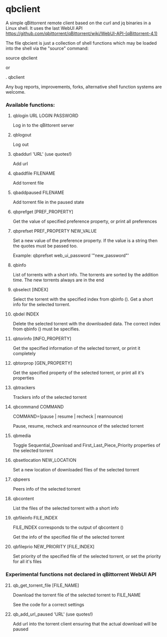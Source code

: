 # qbclient
A simple qBittorrent remote client based on the curl and jq binaries in a Linux shell. It uses the last WebUI API https://github.com/qbittorrent/qBittorrent/wiki/WebUI-API-(qBittorrent-4.1)

The file qbcient is just a collection of shell functions which may be loaded into the shell via  the "source" command:

source qbclient

or 

. qbclient

Any bug reports, improvements, forks, alternative shell function systems are welcome.

### Available functions:

1. qblogin URL LOGIN PASSWORD

    Log in to the qBittorent server
2. qblogout 
    
    Log out
3. qbaddurl 'URL' (use quotes!)
    
    Add url
4. qbaddfile FILENAME
    
    Add torrent file
5. qbaddpaused FILENAME
    
    Add torrent file in the paused state
6. qbprefget [PREF_PROPERTY]
    
    Get the value of specified preference property, or print all preferences
7. qbprefset PREF_PROPERTY NEW_VALUE
    
    Set a new value of the preference property. If the value is a string then the quotes must be passed too. 
    
    Example: qbprefset web_ui_password '"new_password"'
8. qbinfo 
    
    List of torrents with a short info. The torrents are sorted by the addition time. The new torrents always are in the end 
9. qbselect [INDEX]
    
    Select the torrent with the specified index from qbinfo (). Get a short info for the selected torrent. 
10. qbdel INDEX
    
    Delete the selected torrent with the downloaded data. The correct index from qbinfo () must be specifies.
11. qbtorinfo [INFO_PROPERTY]
    
    Get the specified information of the selected torrent, or print it completely
12. qbtorprop [GEN_PROPERTY]
    
    Get the specified property of the selected torrent, or print all it's properties 
13. qbtrackers
    
    Trackers info of the selected torrent
14. qbcommand COMMAND  
    
    COMMAND=(pause | resume | recheck | reannounce)
    
    Pause, resume, recheck and reannounce of the selected torrent
15. qbmedia
    
    Toggle Sequential_Download and First_Last_Piece_Priority properties of the selected torrent
16. qbsetlocation NEW_LOCATION
    
    Set a new location of downloaded files of the selected torrent
17. qbpeers
    
    Peers info of the selected torrent
18. qbcontent
    
    List the files of the selected torrent with a short info
19. qbfileinfo FILE_INDEX
    
    FILE_INDEX corresponds to the output of qbcontent ()
    
    Get the info of the specified file of the selected torrent
20. qbfileprio NEW_PRIORITY [FILE_INDEX]
    
    Set priority of the specified file of the selected torrent, or set the priority for all it's files
    
### Experimental functions not declared in qBittorrent WebUI API

21. qb_get_torrent_file [FILE_NAME]
    
    Download the torrent file of the selected torrent to FILE_NAME
    
    See the code for a correct settings 
22. qb_add_url_paused 'URL' (use quotes!)
    
    Add url into the torrent client ensuring that the actual download will be paused
